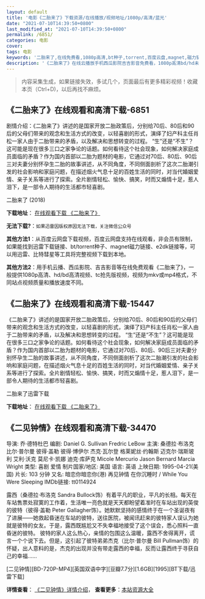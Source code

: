 ```yaml
---
layout: default
title: '电影《二胎来了》下载资源/在线播放/视频地址/1080p/高清/蓝光'
date: "2021-07-10T14:39:50+0800"
last_modified_at: "2021-07-10T14:39:50+0800"
permalink: /6851/
categories: 电影
cover:
tags: 电影
keywords: '二胎来了,在线免费看,1080p高清,bt种子,torrent,百度云盘,magnet,磁力链,迅雷下载资源'
description: '《二胎来了》在线云播放手机西瓜影院吉吉影音免费看，1080p高清bd/hd未删减完整版和tc抢先枪版，mkv/mp4格式，附带bt/torrent种子、magnet/磁力链、百度云盘、网盘资源迅雷下载链接'
---
```


>内容采集生成，如果链接失效，多试几个，页面最后有更多精彩视频！收藏本页（Ctrl+D)，以后再找不麻烦。


## 《二胎来了》在线观看和高清下载-6851

剧情介绍：《二胎来了》讲述的是国家开放二胎政策后，分别给70后、80后和90后的父母们带来的观念和生活方式的改变，以轻喜剧的形式，演绎了妇产科主任肖松一家人由于二胎带来的矛盾，以及解决和思想转变的过程。 “生”还是“不生”？这可能是现在很多三口之家争论的话题。如何看待这个社会现象，如何解决家庭成员面临的矛盾？作为国内首部以二胎为题材的电影，它通过对70后、80后、90后三对夫妻分别怀孕生二胎的故事讲述，从不同角度，不同侧面剖析了这次二胎潮引发的社会影响和家庭问题，在描述烟火气息十足的百姓生活的同时，对当代婚姻爱情、亲子关系等进行了探索。全片剧情轻松、愉快、搞笑，时而又煽情十足，惹人泪下，是一部令人期待的生活都市轻喜剧。


二胎来了 (2018)

**下载地址**： [在线观看下载 《二胎来了》](https://www.btbtdy.me/btdy/dy14171.html) 


**无法下载?**：`如果迅雷因版权原因无法下载，关注微信公众号 `

**其他方法1**：从百度云网盘下载视频，百度云网盘支持在线观看，非会员有限制，如果能找到迅雷下载链接、bt/torrent种子、magnet磁力链接、e2dk链接等，可以用迅雷、比特彗星等工具将完整视频下载到本地。

**其他方法2**：用手机云播、西瓜影院、吉吉影音等在线免费观看《二胎来了》，一般提供1080p高清、hd/bd高清视频、tc抢先版视频，视频为mkv或mp4格式，不同站点视频质量和播放速度不同。


## 《二胎来了》在线观看和高清下载-15447

《二胎来了》讲述的是国家开放二胎政策后，分别给70后、80后和90后的父母们带来的观念和生活方式的改变，以轻喜剧的形式，演绎了妇产科主任肖松一家人由于二胎带来的矛盾，以及解决和思想转变的过程。 “生”还是“不生”？这可能是现在很多三口之家争论的话题。如何看待这个社会现象，如何解决家庭成员面临的矛盾？作为国内首部以二胎为题材的电影，它通过对70后、80后、90后三对夫妻分别怀孕生二胎的故事讲述，从不同角度，不同侧面剖析了这次二胎潮引发的社会影响和家庭问题，在描述烟火气息十足的百姓生活的同时，对当代婚姻爱情、亲子关系等进行了探索。全片剧情轻松、愉快、搞笑，时而又煽情十足，惹人泪下，是一部令人期待的生活都市轻喜剧。


二胎来了迅雷下载

**下载地址**： [在线观看下载 《二胎来了》](https://www.993dy.com//vod-detail-id-33983.html) 


## 《二见钟情》在线观看和高清下载-34470

导演: 乔·德特杜巴 编剧: Daniel G. Sullivan Fredric LeBow 主演: 桑德拉·布洛克 比尔·普尔曼 彼得·盖勒 彼得·博伊尔 杰克·瓦尔登 格莱妮丝·约翰斯 迈克尔·瑞斯玻利 艾利·沃克 莫尼卡·凯娜 迪克·库萨克 Micole Mercurio Jason Bernard Marcia Wright 类型: 喜剧 爱情 制片国家/地区: 美国 语言: 英语 上映日期: 1995-04-21(美国) 片长: 103 分钟 又名: 暗恋你暗恋你(港) 再见钟情 在你沉睡时 / While You Were Sleeping IMDb链接: tt0114924

露西（桑德拉·布洛克 Sandra Bullock饰）有着平凡的职业，平凡的长相。每天在车站售票处寂寞的工作着，生活唯一亮色就是天天都盼望着准时在车站出现的英俊的彼特（彼得·盖勒 Peter Gallagher饰）。她默默坚持的感情终于在一个圣诞夜有了进展——她救起昏迷在车站的彼特，送往医院，被闻讯赶来的彼特家人误认为她就是彼特的女友。于是，露西既尴尬又不失幸福地接受了这个误会，悉心照料一直昏迷的彼特。 彼特的家人这么热心，亲情的包围这么温暖，露西不舍得离开，谎言一个个说下去。但是，这引起了彼特弟弟杰克（比尔·普尔曼 Bill Pullman饰）的怀疑，出人意料的是，杰克的出现并没有带走露西的幸福，反而让露西终于寻获自己的幸福……


[二见钟情][BD-720P-MP4][英国双语中字][豆瓣7.7分][1.6GB][1995][BT下载/迅雷下载]

**详情查看**： [《二见钟情》详情介绍](/movie/34470/)， **查看更多**：[本站资源大全](/movie/t/all/)

